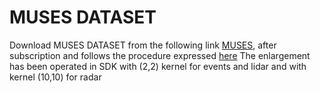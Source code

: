 # MUSES DATASET

Download MUSES DATASET from the following link [MUSES](https://muses.vision.ee.ethz.ch/download), after subscription and follows the procedure expressed [here](https://github.com/timbroed/MUSES) 
The enlargement has been operated in SDK with (2,2) kernel for events and lidar and with kernel (10,10) for radar

